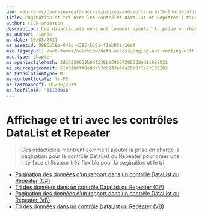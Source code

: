```yaml
---
uid: web-forms/overview/data-access/paging-and-sorting-with-the-datalist-and-repeater/index
title: Pagination et tri avec les contrôles DataList et Repeater | Microsoft Docs
author: rick-anderson
description: Ces didacticiels montrent comment ajouter la prise en charge la pagination pour le contrôle DataList ou Repeater pour créer une interface utilisateur très flexible pour la pagination et le tri.
ms.author: riande
ms.date: 10/05/2011
ms.assetid: 8996b59e-042c-4395-b28a-f1ab95ac16af
msc.legacyurl: /web-forms/overview/data-access/paging-and-sorting-with-the-datalist-and-repeater
msc.type: chapter
ms.openlocfilehash: 2da6320622b9df538b368667296332ed1c988821
ms.sourcegitcommit: 51b01b6ff8edde57d8243e4da28c9f1e7f1962b2
ms.translationtype: MT
ms.contentlocale: fr-FR
ms.lasthandoff: 05/06/2019
ms.locfileid: "65133980"
---
```

# <a name="paging-and-sorting-with-the-datalist-and-repeater"></a>Affichage et tri avec les contrôles DataList et Repeater

> Ces didacticiels montrent comment ajouter la prise en charge la pagination pour le contrôle DataList ou Repeater pour créer une interface utilisateur très flexible pour la pagination et le tri.

- [Pagination des données d’un rapport dans un contrôle DataList ou Repeater (C#)](paging-report-data-in-a-datalist-or-repeater-control-cs.md)
- [Tri des données dans un contrôle DataList ou Repeater (C#)](sorting-data-in-a-datalist-or-repeater-control-cs.md)
- [Pagination des données d’un rapport dans un contrôle DataList ou Repeater (VB)](paging-report-data-in-a-datalist-or-repeater-control-vb.md)
- [Tri des données dans un contrôle DataList ou Repeater (VB)](sorting-data-in-a-datalist-or-repeater-control-vb.md)
